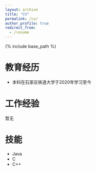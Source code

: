 ```yaml
---
layout: archive
title: "CV"
permalink: /cv/
author_profile: true
redirect_from:
  - /resume
---
```


{% include base_path %}

教育经历
======
* 本科在石家庄铁道大学于2020年学习至今

工作经验
======
暂无

技能
======
* Java
* C
* C++
  

